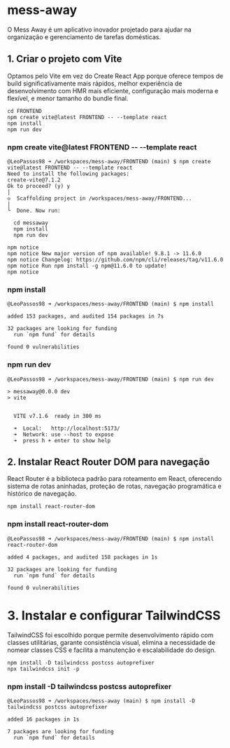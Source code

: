 # mess-away
O Mess Away é um aplicativo inovador projetado para ajudar na organização e gerenciamento de tarefas domésticas.

## 1. Criar o projeto com Vite

Optamos pelo Vite em vez do Create React App porque oferece tempos de build significativamente mais rápidos, melhor experiência de desenvolvimento com HMR mais eficiente, configuração mais moderna e flexível, e menor tamanho do bundle final.

```
cd FRONTEND
npm create vite@latest FRONTEND -- --template react
npm install
npm run dev
```

###  npm create vite@latest FRONTEND -- --template react

```
@LeoPassos98 ➜ /workspaces/mess-away/FRONTEND (main) $ npm create vite@latest FRONTEND -- --template react
Need to install the following packages:
create-vite@7.1.2
Ok to proceed? (y) y
│
◇  Scaffolding project in /workspaces/mess-away/FRONTEND...
│
└  Done. Now run:

  cd messaway
  npm install
  npm run dev

npm notice 
npm notice New major version of npm available! 9.8.1 -> 11.6.0
npm notice Changelog: https://github.com/npm/cli/releases/tag/v11.6.0
npm notice Run npm install -g npm@11.6.0 to update!
npm notice 
```

###  npm install 
```
@LeoPassos98 ➜ /workspaces/mess-away/FRONTEND (main) $ npm install 

added 153 packages, and audited 154 packages in 7s

32 packages are looking for funding
  run `npm fund` for details

found 0 vulnerabilities

```
###  npm run dev
```
@LeoPassos98 ➜ /workspaces/mess-away/FRONTEND (main) $ npm run dev

> messaway@0.0.0 dev
> vite


  VITE v7.1.6  ready in 300 ms

  ➜  Local:   http://localhost:5173/
  ➜  Network: use --host to expose
  ➜  press h + enter to show help
```

## 2. Instalar React Router DOM para navegação

React Router é a biblioteca padrão para roteamento em React, oferecendo sistema de rotas aninhadas, proteção de rotas, navegação programática e histórico de navegação.

```
npm install react-router-dom
```
### npm install react-router-dom

```
@LeoPassos98 ➜ /workspaces/mess-away/FRONTEND (main) $ npm install react-router-dom

added 4 packages, and audited 158 packages in 1s

32 packages are looking for funding
  run `npm fund` for details

found 0 vulnerabilities
```

# 3. Instalar e configurar TailwindCSS

TailwindCSS foi escolhido porque permite desenvolvimento rápido com classes utilitárias, garante consistência visual, elimina a necessidade de nomear classes CSS e facilita a manutenção e escalabilidade do design.

```
npm install -D tailwindcss postcss autoprefixer
npx tailwindcss init -p
```


### npm install -D tailwindcss postcss autoprefixer
```
@LeoPassos98 ➜ /workspaces/mess-away (main) $ npm install -D tailwindcss postcss autoprefixer

added 16 packages in 1s

7 packages are looking for funding
  run `npm fund` for details
```